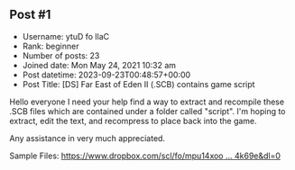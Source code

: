 ## Post #1
- Username: ytuD fo llaC
- Rank: beginner
- Number of posts: 23
- Joined date: Mon May 24, 2021 10:32 am
- Post datetime: 2023-09-23T00:48:57+00:00
- Post Title: [DS] Far East of Eden II (.SCB) contains game script

Hello everyone I need your help find a way to extract and recompile these .SCB files which are contained under a folder called "script". I'm hoping to extract, edit the text, and recompress to place back into the game. 

Any assistance in very much appreciated.

Sample Files: [https://www.dropbox.com/scl/fo/mpu14xoo ... 4k69e&dl=0](https://www.dropbox.com/scl/fo/mpu14xoortfzmb0ckbwwm/h?rlkey=tddlja16j2nn0maoldtz4k69e&dl=0)
